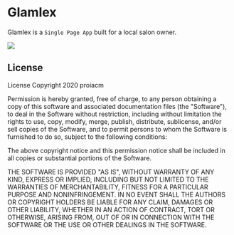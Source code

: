 # Glamlex
<!--- These are examples. See https://shields.io for others or to customize this set of shields. You might want to include dependencies, project status and licence info here --->

Glamlex is a `Single Page App` built for a local salon owner.

![](https://i.imgur.com/r2Wh0dR.gifv)

## License
<!--- If you're not sure which open license to use see https://choosealicense.com/--->

License Copyright 2020 proiacm

Permission is hereby granted, free of charge, to any person obtaining a copy of this software and associated documentation files (the "Software"), to deal in the Software without restriction, including without limitation the rights to use, copy, modify, merge, publish, distribute, sublicense, and/or sell copies of the Software, and to permit persons to whom the Software is furnished to do so, subject to the following conditions:

The above copyright notice and this permission notice shall be included in all copies or substantial portions of the Software.

THE SOFTWARE IS PROVIDED "AS IS", WITHOUT WARRANTY OF ANY KIND, EXPRESS OR IMPLIED, INCLUDING BUT NOT LIMITED TO THE WARRANTIES OF MERCHANTABILITY, FITNESS FOR A PARTICULAR PURPOSE AND NONINFRINGEMENT. IN NO EVENT SHALL THE AUTHORS OR COPYRIGHT HOLDERS BE LIABLE FOR ANY CLAIM, DAMAGES OR OTHER LIABILITY, WHETHER IN AN ACTION OF CONTRACT, TORT OR OTHERWISE, ARISING FROM, OUT OF OR IN CONNECTION WITH THE SOFTWARE OR THE USE OR OTHER DEALINGS IN THE SOFTWARE.

